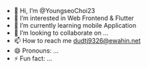 - 👋 Hi, I’m @YoungseoChoi23
- 👀 I’m interested in Web Frontend & Flutter
- 🌱 I’m currently learning mobile Application
- 💞️ I’m looking to collaborate on ...
- 📫 How to reach me dudtj9326@ewahin.net
- 😄 Pronouns: ...
- ⚡ Fun fact: ...

<!---
YoungseoChoi23/YoungseoChoi23 is a ✨ special ✨ repository because its `README.md` (this file) appears on your GitHub profile.
You can click the Preview link to take a look at your changes.
--->
